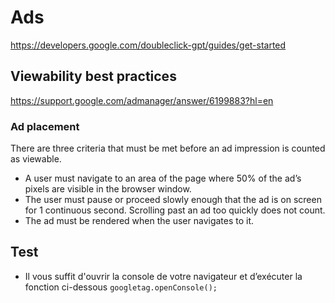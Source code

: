 # Ads
<https://developers.google.com/doubleclick-gpt/guides/get-started>
## Viewability best practices
<https://support.google.com/admanager/answer/6199883?hl=en>
### Ad placement
There are three criteria that must be met before an ad impression is counted as viewable.

* A user must navigate to an area of the page where 50% of the ad’s pixels are visible in the browser window.
* The user must pause or proceed slowly enough that the ad is on screen for 1 continuous second. Scrolling past an ad too quickly does not count.
* The ad must be rendered when the user navigates to it.
## Test
- Il vous suffit d'ouvrir la console de votre navigateur et d’exécuter la fonction ci-dessous
`googletag.openConsole();`